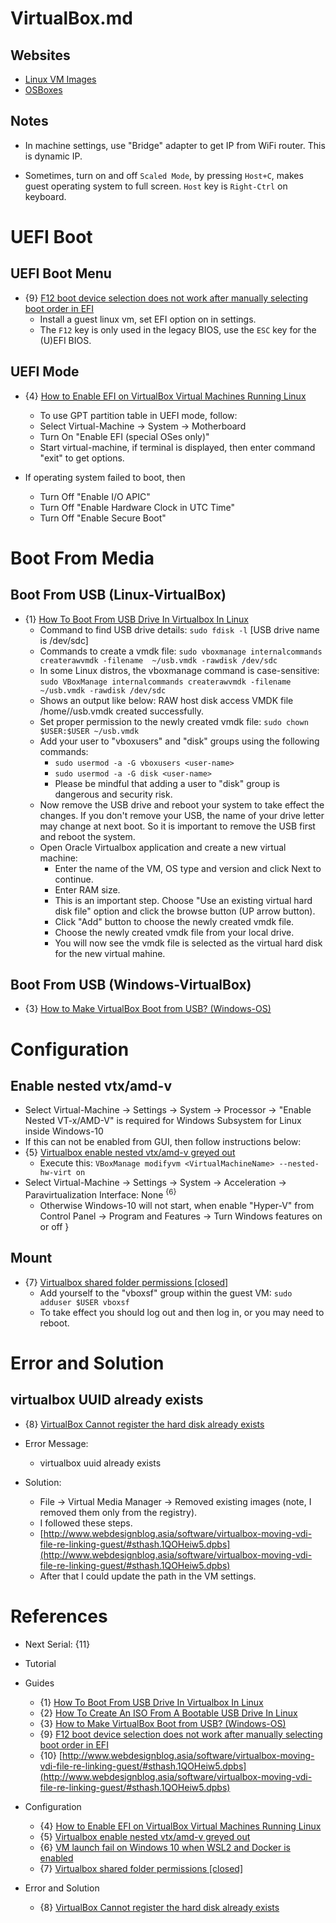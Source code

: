 # VirtualBox.md

## Websites
* [Linux VM Images](https://www.linuxvmimages.com/)
* [OSBoxes](https://www.osboxes.org/)

## Notes

* In machine settings, use "Bridge" adapter to get IP from WiFi router. This is dynamic IP.

* Sometimes, turn on and off `Scaled Mode`, by pressing `Host+C`, makes guest operating system to full screen. `Host` key is `Right-Ctrl` on keyboard.

# UEFI Boot

## UEFI Boot Menu

* {9} [F12 boot device selection does not work after manually selecting boot order in EFI](https://forums.virtualbox.org/viewtopic.php?t=103602)
  * Install a guest linux vm, set EFI option on in settings.
  * The `F12` key is only used in the legacy BIOS, use the `ESC` key for the (U)EFI BIOS.

## UEFI Mode

* {4} [How to Enable EFI on VirtualBox Virtual Machines Running Linux](https://www.makeuseof.com/set-up-efi-linux-virtual-machine-virtualbox/)
  * To use GPT partition table in UEFI mode, follow:
  * Select Virtual-Machine -> System -> Motherboard
  * Turn On "Enable EFI (special OSes only)"
  * Start virtual-machine, if terminal is displayed, then enter command "exit" to get options. 

* If operating system failed to boot, then
  * Turn Off "Enable I/O APIC"
  * Turn Off "Enable Hardware Clock in UTC Time"
  * Turn Off "Enable Secure Boot"

# Boot From Media

## Boot From USB (Linux-VirtualBox)

* {1} [How To Boot From USB Drive In Virtualbox In Linux](https://ostechnix.com/how-to-boot-from-usb-drive-in-virtualbox-in-linux/)
  * Command to find USB drive details: `sudo fdisk -l` [USB drive name is /dev/sdc]
  * Commands to create a vmdk file: `sudo vboxmanage internalcommands createrawvmdk -filename  ~/usb.vmdk -rawdisk /dev/sdc`
  * In some Linux distros, the vboxmanage command is case-sensitive: `sudo VBoxManage internalcommands createrawvmdk -filename  ~/usb.vmdk -rawdisk /dev/sdc`
  * Shows an output like below: RAW host disk access VMDK file /home/<user-name>/usb.vmdk created successfully.
  * Set proper permission to the newly created vmdk file: `sudo chown $USER:$USER ~/usb.vmdk`
  * Add your user to "vboxusers" and "disk" groups using the following commands:
    * `sudo usermod -a -G vboxusers <user-name>`
    * `sudo usermod -a -G disk <user-name>`
    * Please be mindful that adding a user to "disk" group is dangerous and security risk.
  * Now remove the USB drive and reboot your system to take effect the changes. If you don't remove your USB, the name of your drive letter may change at next boot. So it is important to remove the USB first and reboot the system.
  * Open Oracle Virtualbox application and create a new virtual machine:
    * Enter the name of the VM, OS type and version and click Next to continue.
    * Enter RAM size.
    * This is an important step. Choose "Use an existing virtual hard disk file" option and click the browse button (UP arrow button).
    * Click "Add" button to choose the newly created vmdk file.
    * Choose the newly created vmdk file from your local drive.
    * You will now see the vmdk file is selected as the virtual hard disk for the new virtual mahine.

## Boot From USB (Windows-VirtualBox)

* {3} [How to Make VirtualBox Boot from USB? (Windows-OS)](https://www.partitionwizard.com/partitionmanager/virtualbox-boot-from-usb.html)

# Configuration

## Enable nested vtx/amd-v

* Select Virtual-Machine -> Settings -> System -> Processor -> "Enable Nested VT-x/AMD-V" is required for Windows Subsystem for Linux inside Windows-10
* If this can not be enabled from GUI, then follow instructions below:
* {5} [Virtualbox enable nested vtx/amd-v greyed out](https://stackoverflow.com/questions/54251855/virtualbox-enable-nested-vtx-amd-v-greyed-out)
  * Execute this: `VBoxManage modifyvm <VirtualMachineName> --nested-hw-virt on`
* Select Virtual-Machine -> Settings -> System -> Acceleration -> Paravirtualization Interface: None <sup>{6}</sup>
  * Otherwise Windows-10 will not start, when enable "Hyper-V" from Control Panel -> Program and Features -> Turn Windows features on or off
}

## Mount

* {7} [Virtualbox shared folder permissions [closed]](https://stackoverflow.com/questions/26740113/virtualbox-shared-folder-permissions)
  * Add yourself to the "vboxsf" group within the guest VM: `sudo adduser $USER vboxsf`
  * To take effect you should log out and then log in, or you may need to reboot.
  
# Error and Solution

## virtualbox UUID already exists

* {8} [VirtualBox Cannot register the hard disk already exists](https://stackoverflow.com/questions/44114854/virtualbox-cannot-register-the-hard-disk-already-exists)

* Error Message:
  * virtualbox uuid already exists

* Solution:
  * File -> Virtual Media Manager -> Removed existing images (note, I removed them only from the registry).
  * I followed these steps.
  * [http://www.webdesignblog.asia/software/virtualbox-moving-vdi-file-re-linking-guest/#sthash.1QOHeiw5.dpbs](http://www.webdesignblog.asia/software/virtualbox-moving-vdi-file-re-linking-guest/#sthash.1QOHeiw5.dpbs)
  * After that I could update the path in the VM settings.

# References

* Next Serial: {11}

* Tutorial
  
* Guides
  * {1} [How To Boot From USB Drive In Virtualbox In Linux](https://ostechnix.com/how-to-boot-from-usb-drive-in-virtualbox-in-linux/)
  * {2} [How To Create An ISO From A Bootable USB Drive In Linux](https://ostechnix.com/create-iso-bootable-usb-drive-linux/)
  * {3} [How to Make VirtualBox Boot from USB? (Windows-OS)](https://www.partitionwizard.com/partitionmanager/virtualbox-boot-from-usb.html)
  * {9} [F12 boot device selection does not work after manually selecting boot order in EFI](https://forums.virtualbox.org/viewtopic.php?t=103602)
  * {10} [http://www.webdesignblog.asia/software/virtualbox-moving-vdi-file-re-linking-guest/#sthash.1QOHeiw5.dpbs](http://www.webdesignblog.asia/software/virtualbox-moving-vdi-file-re-linking-guest/#sthash.1QOHeiw5.dpbs)

* Configuration
  * {4} [How to Enable EFI on VirtualBox Virtual Machines Running Linux](https://www.makeuseof.com/set-up-efi-linux-virtual-machine-virtualbox/)
  * {5} [Virtualbox enable nested vtx/amd-v greyed out](https://stackoverflow.com/questions/54251855/virtualbox-enable-nested-vtx-amd-v-greyed-out)
  * {6} [VM launch fail on Windows 10 when WSL2 and Docker is enabled](https://www.virtualbox.org/ticket/20357)
  * {7} [Virtualbox shared folder permissions [closed]](https://stackoverflow.com/questions/26740113/virtualbox-shared-folder-permissions)

* Error and Solution
  * {8} [VirtualBox Cannot register the hard disk already exists](https://stackoverflow.com/questions/44114854/virtualbox-cannot-register-the-hard-disk-already-exists)
